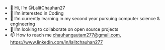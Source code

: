 - 👋 Hi, I’m @LalitChauhan27
- 👀 I’m interested in Coding
- 🌱 I’m currently learning in my second year pursuing computer science & engineering
- 💞️ I’m looking to collaborate on open source projects
- 📫 How to reach me chauhangautam277@gmail.com, https://www.linkedin.com/in/lalitchauhan277

<!---
LalitChauhan27/LalitChauhan27 is a ✨ special ✨ repository because its `README.md` (this file) appears on your GitHub profile.
You can click the Preview link to take a look at your changes.
--->
